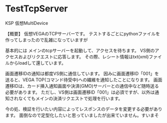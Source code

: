 # TestTcpServer
KSP 仮想MultiDevice

【概要】
仮想VEGAのTCPサーバーです。
テストするごとにpythonファイルを作ってしまったので乱雑になっていますが

基本的には
メインのtcpサーバーを起動して、アクセスを待ちます。
VS側のアクセスおよびリクエストに応答します。
その際、レシート情報はtxt(xml)ファイルからloadして還しています。

画面遷移IDの通知は都度VS側に通信しています。
因みに画面遷移ID「001」を送ると、VEGA TOP(コマンド待受中)への繊維を通知したことになります。
画面遷移IDは、カード挿入通知画面や決済(GMO)サーバーとの通信中など随時送る必要があります。
ただし、VS側は画面遷移ID「001」は必須ですが、以外は通知されなくてもメインの決済リクエストで処理を行います。

今の処、検証を行いたい内容によってレスポンスのデータを変更する必要があります。
面倒なので定型化したいと思っていましたが出来ていません。すいまそ



